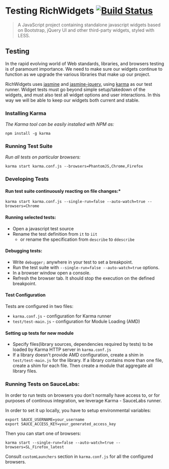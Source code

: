# Testing RichWidgets [![Build Status](https://travis-ci.org/richwidgets/richwidgets.png?branch=master)](https://travis-ci.org/richwidgets/richwidgets) #

> A JavaScript project containing standalone javascript widgets based on Bootstrap, jQuery UI and other third-party widgets, styled with LESS.

## Testing

In the rapid evolving world of Web standards, libraries, and browsers testing is of paramount importance.  We need to make
sure our widgets continue to function as we upgrade the various libraries that make up our project.

RichWidgets uses [jasmine](http://pivotal.github.io/jasmine/) and [jasmine-jquery](https://github.com/velesin/jasmine-jquery),
using [karma](http://karma-runner.github.io/) as our test runner.  Widget tests must go beyond simple setup/takedown of the widgets,
and must also test all widget options and user interactions.  In this way we will be able to keep our widgets both current and stable.

### Installing Karma

*The Karma tool can be easily installed with NPM as:*

    npm install -g karma

### Running Test Suite

*Run all tests on particular browsers:*

    karma start karma.conf.js --browsers=PhantomJS,Chrome,Firefox

### Developing Tests

#### Run test suite continuously reacting on file changes:*

    karma start karma.conf.js --single-run=false --auto-watch=true --browsers=Chrome

#### Running selected tests:

* Open a javascript test source
* Rename the test definition from `it` to `iit`
  * or rename the specification from `describe` to `ddescribe`

#### Debugging tests:

* Write ``debugger;`` anywhere in your test to set a breakpoint.
* Run the test suite with ``--single-run=false --auto-watch=true`` options.
* In a browser window open a console.
* Refresh the browser tab. It should stop the execution on the defined breakpoint.
    
#### Test Configuration

Tests are configured in two files:

* `karma.conf.js` - configuration for Karma runner
* `test/test-main.js` - configuration for Module Loading (AMD)

#### Setting up tests for new module
* Specify files(library sources, dependencies required by tests) to be loaded by Karma HTTP server in `karma.conf.js`
* If a library doesn't provide AMD configuration, create a shim in `test/test-main.js` for the library. If a library
contains more than one file, create a shim for each file. Then create a module that aggregate all library files.

### Running Tests on SauceLabs:

In order to run tests on browsers you don't normally have access to,
or for purposes of continous integration, we leverage Karma - SauceLabs runner.

In order to set it up locally, you have to setup environmental variables:

    export SAUCE_USERNAME=your_username
    export SAUCE_ACCESS_KEY=your_generated_access_key

Then you can start one of browsers:

    karma start --single-run=false --auto-watch=true --browsers=SL_Firefox_latest

Consult `customLaunchers` section in `karma.conf.js` for all the configured browsers.